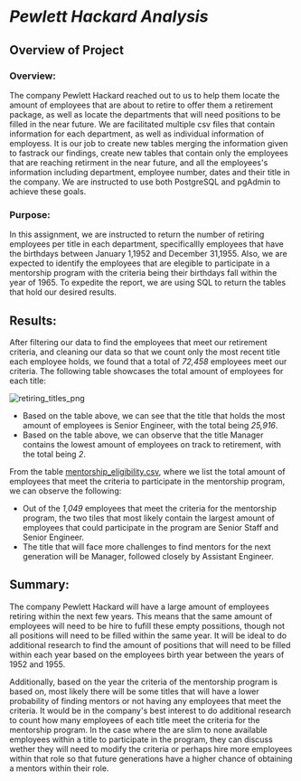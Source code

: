 # ***Pewlett Hackard Analysis***

## Overview of Project

### Overview:

The company Pewlett Hackard reached out to us to help them locate the amount of employees that are about to retire to offer them a retirement package, as well as locate the departments that will need positions to be filled in the near future. We are facilitated multiple csv files that contain information for each department, as well as individual information of employess. It is our job to create new tables merging the information given to fastrack our findings, create new tables that contain only the employees that are reaching retirment in the near future, and all the employees's information including department, employee number, dates and their title in the company. We are instructed to use both PostgreSQL and pgAdmin to achieve these goals.

### Purpose:

In this assignment, we are instructed to return the number of retiring employees per title in each department, specificallly employees that have the birthdays between January 1,1952 and December 31,1955. Also, we are expected to identify the employees that are elegible to participate in a mentorship program with the criteria being their birthdays fall within the year of 1965. To expedite the report, we are using SQL to return the tables that hold our desired results.

## Results:

After filtering our data to find the employees that meet our retirement criteria, and cleaning our data so that we count only the most recent title each employee holds, we found that a total of *72,458* employees meet our criteria. The following table showcases the total amount of employees for each title:

![retiring_titles_png](https://user-images.githubusercontent.com/111034667/195475341-372eae81-80d0-4077-b1ca-334f4015eca2.png)

- Based on the table above, we can see that the title that holds the most amount of employees is Senior Engineer, with the total being *25,916*.
- Based on the table above, we can observe that the title Manager contains the lowest amount of employees on track to retirement, with the total being *2*.

From the table [mentorship_eligibility.csv](https://github.com/Danira98/Pewlett-Hackard-Analysis/files/9769913/mentorship_eligibility.csv), where we list the total amount of employees that meet the criteria to participate in the mentorship program, we can observe the following:

- Out of the *1,049* employees that meet the criteria for the mentorship program, the two tiles that most likely contain the largest amount of employees that could participate in the program are Senior Staff and Senior Engineer.
- The title that will face more challenges to find mentors for the next generation will be Manager, followed closely by Assistant Engineer.


## Summary:

The company Pewlett Hackard will have a large amount of employees retiring within the next few years. This means that the same amount of employees will need to be hire to fufill these empty possitions, though not all positions will need to be filled within the same year. It will be ideal to do additional research to find the amount of positions that will need to be filled within each year based on the employees birth year between the years of 1952 and 1955.

Additionally, based on the year the criteria of the mentorship program is based on, most likely there will be some titles that will have a lower probability of finding mentors or not having any employees that meet the criteria. It would be in the company's best interest to do additional research to count how many employees of each title meet the criteria for the mentorship program. In the case where the are slim to none available employees within a title to participate in the program, they can discuss wether they will need to modify the criteria or perhaps hire more employees within that role so that future generations have a higher chance of obtaining a mentors within their role.



